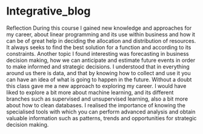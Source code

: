# Integrative_blog
Reflection
During this course I gained new knowledge and approaches for my career, about linear programming and its use within business and how it can be of great help in deciding the allocation and distribution of resources. It always seeks to find the best solution for a function and according to its constraints. Another topic I found interesting was forecasting in business decision making, how we can anticipate and estimate future events in order to make informed and strategic decisions. I understood that in everything around us there is data, and that by knowing how to collect and use it you can have an idea of what is going to happen in the future. Without a doubt this class gave me a new approach to exploring my career. I would have liked to explore a bit more about machine learning, and its different branches such as supervised and unsupervised learning, also a bit more about how to clean databases. I realised the importance of knowing the specialised tools with which you can perform advanced analysis and obtain valuable information such as patterns, trends and opportunities for strategic decision making.

